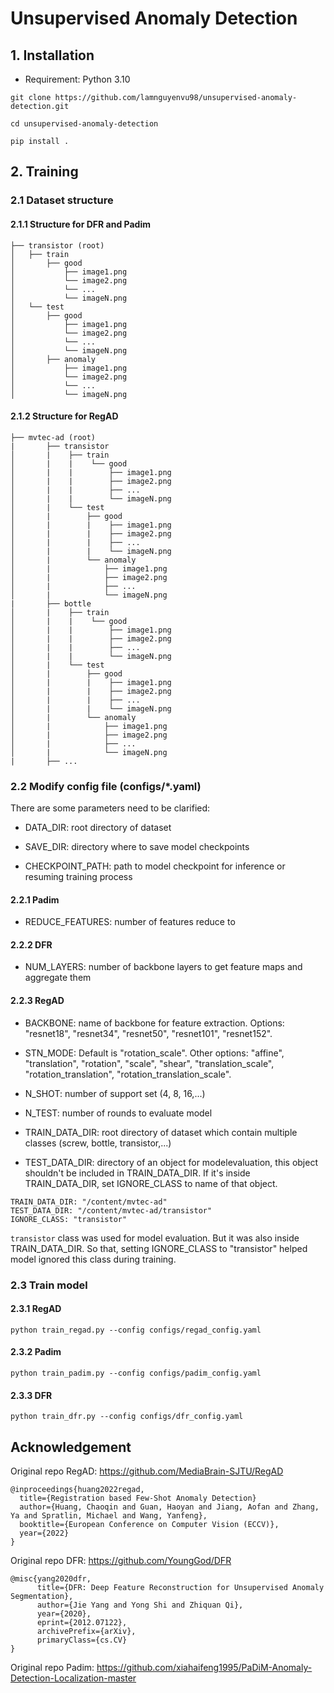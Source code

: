 # Unsupervised Anomaly Detection

## 1. Installation
- Requirement: Python 3.10

```
git clone https://github.com/lamnguyenvu98/unsupervised-anomaly-detection.git

cd unsupervised-anomaly-detection

pip install .
```

## 2. Training
### 2.1 Dataset structure
#### 2.1.1 Structure for DFR and Padim
```
├── transistor (root)
│   ├── train
│       ├── good
│           ├── image1.png
│           └── image2.png
│           └── ...
│           └── imageN.png
│   └── test
│       ├── good
│           ├── image1.png
│           └── image2.png
│           └── ...
│           └── imageN.png
│       ├── anomaly
│           ├── image1.png
│           └── image2.png
│           └── ...
│           └── imageN.png
```

#### 2.1.2 Structure for RegAD
```
├── mvtec-ad (root)
|       ├── transistor
│       |    ├── train
│       |    |    └── good
│       |    |        ├── image1.png
│       |    |        ├── image2.png
│       |    |        ├── ...
│       |    |        └── imageN.png
│       |    └── test
│       |        ├── good
│       |        |    ├── image1.png
│       |        |    ├── image2.png
│       |        |    ├── ...
│       |        |    └── imageN.png
│       |        └── anomaly
│       |            ├── image1.png
│       |            ├── image2.png
│       |            ├── ...
│       |            └── imageN.png
|       ├── bottle
│       |    ├── train
│       |    |    └── good
│       |    |        ├── image1.png
│       |    |        ├── image2.png
│       |    |        ├── ...
│       |    |        └── imageN.png
│       |    └── test
│       |        ├── good
│       |        |    ├── image1.png
│       |        |    ├── image2.png
│       |        |    ├── ...
│       |        |    └── imageN.png
│       |        └── anomaly
│       |            ├── image1.png
│       |            ├── image2.png
│       |            ├── ...
│       |            └── imageN.png
|       ├── ...
```

### 2.2 Modify config file (configs/*.yaml)
There are some parameters need to be clarified:
- DATA_DIR: root directory of dataset

- SAVE_DIR: directory where to save model checkpoints

- CHECKPOINT_PATH: path to model checkpoint for inference or resuming training process

#### 2.2.1 Padim 
- REDUCE_FEATURES: number of features reduce to

#### 2.2.2 DFR
- NUM_LAYERS: number of backbone layers to get feature maps and aggregate them

#### 2.2.3 RegAD
- BACKBONE: name of backbone for feature extraction. Options: "resnet18", "resnet34", "resnet50", "resnet101", "resnet152".

- STN_MODE: Default is "rotation_scale". Other options: "affine", "translation", "rotation", "scale", "shear", "translation_scale", "rotation_translation", "rotation_translation_scale".

- N_SHOT: number of support set (4, 8, 16,...)

- N_TEST: number of rounds to evaluate model

- TRAIN_DATA_DIR: root directory of dataset which contain multiple classes (screw, bottle, transistor,...)

- TEST_DATA_DIR: directory of an object for modelevaluation, this object shouldn't be included in TRAIN_DATA_DIR. If it's inside TRAIN_DATA_DIR, set IGNORE_CLASS to name of that object.

```
TRAIN_DATA_DIR: "/content/mvtec-ad"
TEST_DATA_DIR: "/content/mvtec-ad/transistor"
IGNORE_CLASS: "transistor"
```

`transistor` class was used for model evaluation. But it was also inside TRAIN_DATA_DIR. So that, setting IGNORE_CLASS to "transistor" helped model ignored this class during training. 

### 2.3 Train model
#### 2.3.1 RegAD
```
python train_regad.py --config configs/regad_config.yaml
```

#### 2.3.2 Padim
```
python train_padim.py --config configs/padim_config.yaml
```

#### 2.3.3 DFR
```
python train_dfr.py --config configs/dfr_config.yaml
```


## Acknowledgement

Original repo RegAD: https://github.com/MediaBrain-SJTU/RegAD
```
@inproceedings{huang2022regad,
  title={Registration based Few-Shot Anomaly Detection}
  author={Huang, Chaoqin and Guan, Haoyan and Jiang, Aofan and Zhang, Ya and Spratlin, Michael and Wang, Yanfeng},
  booktitle={European Conference on Computer Vision (ECCV)},
  year={2022}
}
```

Original repo DFR: https://github.com/YoungGod/DFR
```
@misc{yang2020dfr,
      title={DFR: Deep Feature Reconstruction for Unsupervised Anomaly Segmentation}, 
      author={Jie Yang and Yong Shi and Zhiquan Qi},
      year={2020},
      eprint={2012.07122},
      archivePrefix={arXiv},
      primaryClass={cs.CV}
}
```

Original repo Padim: https://github.com/xiahaifeng1995/PaDiM-Anomaly-Detection-Localization-master
